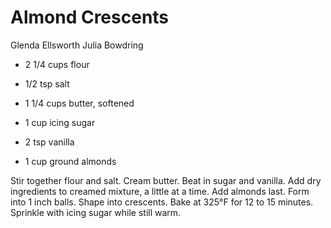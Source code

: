 # Almond Crescents

Glenda Ellsworth
Julia Bowdring

- 2 1/4 cups flour
- 1/2 tsp salt
- 1 1/4 cups butter, softened

- 1 cup icing sugar
- 2 tsp vanilla
- 1 cup ground almonds

Stir together flour and salt. Cream butter. Beat in sugar and vanilla. Add dry ingredients to creamed mixture, a little at a time. Add almonds last.  Form into 1 inch balls. Shape into crescents. Bake at 325°F for 12 to 15 minutes. Sprinkle with icing sugar while still warm.